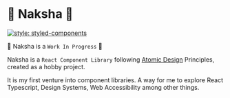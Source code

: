 # 🚧 Naksha 🚧

[![style: styled-components](https://img.shields.io/badge/style-%F0%9F%92%85%20styled--components-orange.svg?colorB=daa357&colorA=db748e)](https://github.com/styled-components/styled-components)

🚧 Naksha is a `Work In Progress` 🚧

Naksha is a `React Component Library` following [Atomic Design](https://bradfrost.com/blog/post/atomic-web-design/) Principles, created as a hobby project.

It is my first venture into component libraries. A way for me to explore React Typescript, Design Systems, Web Accessibility among other things.
